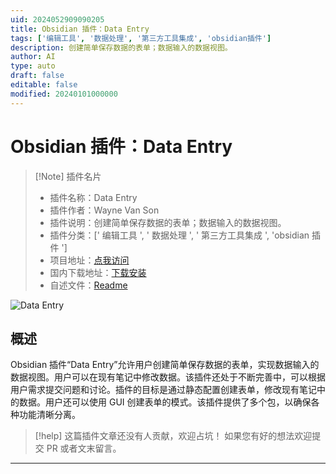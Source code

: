 ```yaml
---
uid: 2024052909090205
title: Obsidian 插件：Data Entry
tags: ['编辑工具', '数据处理', '第三方工具集成', 'obsidian插件']
description: 创建简单保存数据的表单；数据输入的数据视图。
author: AI
type: auto
draft: false
editable: false
modified: 20240101000000
---
```


# Obsidian 插件：Data Entry

> [!Note] 插件名片
> - 插件名称：Data Entry
> - 插件作者：Wayne Van Son
> - 插件说明：创建简单保存数据的表单；数据输入的数据视图。
> - 插件分类：[' 编辑工具 ', ' 数据处理 ', ' 第三方工具集成 ', 'obsidian 插件 ']
> - 项目地址：[点我访问](https://github.com/waynevanson/data-entry-obsidian-plugin)
> - 国内下载地址：[下载安装](https://pkmer.cn/products/plugin/pluginMarket/?data-entry)
> - 自述文件：[Readme](https://ghproxy.net/https://raw.githubusercontent.com/waynevanson/data-entry-obsidian-plugin/main/README.md)

![Data Entry](https://cdn.pkmer.cn/covers/data-entry.png!pkmer)

## 概述

Obsidian 插件“Data Entry”允许用户创建简单保存数据的表单，实现数据输入的数据视图。用户可以在现有笔记中修改数据。该插件还处于不断完善中，可以根据用户需求提交问题和讨论。插件的目标是通过静态配置创建表单，修改现有笔记中的数据。用户还可以使用 GUI 创建表单的模式。该插件提供了多个包，以确保各种功能清晰分离。

> [!help]
> 这篇插件文章还没有人贡献，欢迎占坑！
> 如果您有好的想法欢迎提交 PR 或者文末留言。

---



